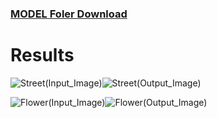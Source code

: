 ### [MODEL Foler Download](https://drive.google.com/drive/folders/1K-tiGadK41m-sy9usl4MUYqTnj2F_a34?usp=sharing)

# Results


![Street(Input_Image)](https://github.com/user-attachments/assets/1b87beb3-56e8-41a7-8bf6-e0c7a86e9022)![Street(Output_Image)](https://github.com/user-attachments/assets/5e24db2d-1057-4755-bfbe-c5d4a9d83d20)


![Flower(Input_Image)](https://github.com/user-attachments/assets/1b2709fb-46dd-4321-8a9c-799635577ab1)![Flower(Output_Image)](https://github.com/user-attachments/assets/4a9a911d-061a-4691-8fdb-e357ce0533fa)

